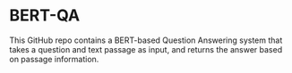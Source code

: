 # BERT-QA
This GitHub repo contains a BERT-based Question Answering system that takes a question and text passage as input, and returns the answer based on passage information. 
